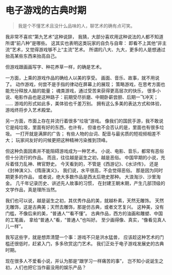 # 电子游戏的古典时期

> 我是个不懂艺术且没什么品味的人，聊艺术的确有点可笑。

我非常不喜欢“第九艺术”这种说辞，
我猜，大部分喜欢用这种说法的人都不知道所谓“前八种”是哪些。
这其实也表明这类玩家的自负与自卑：
即看不上其他“非主流”艺术，又觉得游戏够不上“主流”艺术。
所谓的八大、九大，更多的人是想通过抬高某些东西来抬高自己。

但游戏跟画画写字、种花养草一样，的确是艺术。

一方面，上乘的游戏作品的确给人以美的享受。
画面、音乐、故事，就不用说了。
动作游戏，何尝不是手指的律动在屏幕上的展现；
策略游戏，在思考方面也能充分释放人脑的能量；
魂类游戏，通过受苦来获得更高层次的快乐，
很多小说、电影作品也是这种路子：前期受尽折磨、中期卧薪尝胆、后期一飞冲天；
……
游戏的形式如此多，美体验也千差万别。
拥有这么多美的表达方式和体验，游戏终将步入艺术殿堂。

另一方面，市面上存在并流行着很多“垃圾”游戏。
像我们的国民手游，我不敢说它是纯垃圾，里面有好的东西，也许有，
但谁也不会否认的是，里面也有很多垃圾。
一打开就是满屏的广告；
有些人物的台词、配音与最劣质的短视频相差不大；
玩家间友好的问候更把这种精神污染推到顶峰。

但这种负面因素并不能阻碍游戏成为一种艺术。
小说、电影、音乐，都常有恶俗但十分流行的作品。
而且，往往越是诞生之初，越是恶俗。
中国早期的小说，充斥着怪力乱神、稗官野史。
今天看到的，不管是《西游记》、《水浒传》，
还是《封神演义》、《隋唐演义》，
我们说，水平很高，不会觉得恶俗。
那是因为同时期更多的作品，
或者说，绝大多数作品是西太后艳史那种。
大浪淘沙、沙里淘金。
几千年记录历史、讲述先人故事的习惯，
在封建王朝末期，产生几部顶级的文学作品，真是理所当然。

我们也可以说，越是诞生之初，其优秀作品的美，就越朴素，天然无雕饰。
天然无雕饰，这是古典美；天然去雕饰，那是仿古典，或者文艺复兴。
这种美，没有门槛，不像后来的美，“普通人”“看不懂”。
古典作品，西方的油画和雕塑、中国的工笔画，
拿给“普通人”看，“普通人”也叫好。
至少画得像、真实，“像看见真人儿一样”。

我写这些字，就是想弄清楚一个事：游戏不只是洪水猛兽，
应该趁这种艺术的门槛还很低时，赶紧入门，多多欣赏这门艺术。
我们正处于电子游戏发展史的古典时期。

现在很多人不爱看小说，并认为那是“跟学习一样痛苦的事”，
岂不知小说诞生之初，人们也把它当作最没用的娱乐产品？
